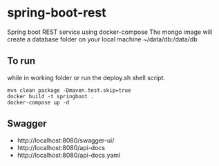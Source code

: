 # spring-boot-rest
Spring boot REST service using docker-compose
The mongo image will create a database folder on your local machine ~/data/db:/data/db
## To run
while in working folder or run the deploy.sh shell script.
```
mvn clean package -Dmaven.test.skip=true
docker build -t springboot .
docker-compose up -d
```
## Swagger
* http://localhost:8080/swagger-ui/
* http://localhost:8080/api-docs
* http://localhost:8080/api-docs.yaml
